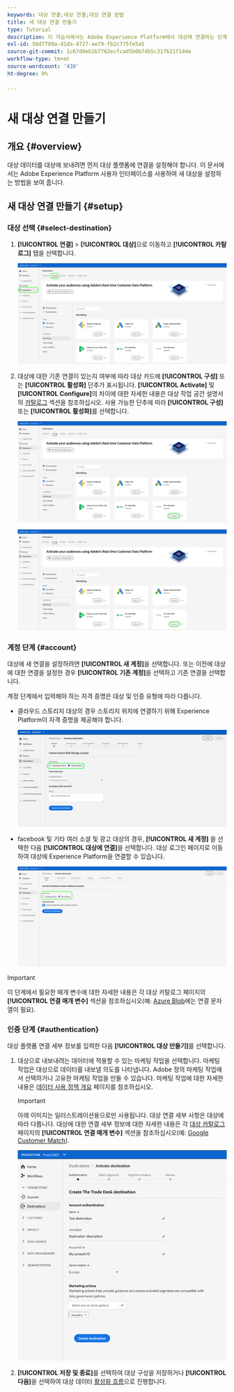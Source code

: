 ```yaml
---
keywords: 대상 연결;대상 연결;대상 연결 방법
title: 새 대상 연결 만들기
type: Tutorial
description: 이 자습서에서는 Adobe Experience Platform에서 대상에 연결하는 단계를 보여줍니다
exl-id: 56d7799a-d1da-4727-ae79-fb2c775fe5a5
source-git-commit: 1c67d9eb1b7762ecfcad5b0b7db5c317621f144e
workflow-type: tm+mt
source-wordcount: '430'
ht-degree: 0%

---
```


# 새 대상 연결 만들기

## 개요 {#overview}

대상 데이터를 대상에 보내려면 먼저 대상 플랫폼에 연결을 설정해야 합니다. 이 문서에서는 Adobe Experience Platform 사용자 인터페이스를 사용하여 새 대상을 설정하는 방법을 보여 줍니다.

## 새 대상 연결 만들기 {#setup}

### 대상 선택 {#select-destination}

1. **[!UICONTROL 연결]** > **[!UICONTROL 대상]**&#x200B;으로 이동하고 **[!UICONTROL 카탈로그]** 탭을 선택합니다.

   ![카탈로그 페이지](../assets/ui/connect-destinations/catalog.png)

1. 대상에 대한 기존 연결이 있는지 여부에 따라 대상 카드에 **[!UICONTROL 구성]** 또는 **[!UICONTROL 활성화]** 단추가 표시됩니다. **[!UICONTROL Activate]** 및 **[!UICONTROL Configure]**&#x200B;의 차이에 대한 자세한 내용은 대상 작업 공간 설명서의 [카탈로그](../ui/destinations-workspace.md#catalog) 섹션을 참조하십시오. 사용 가능한 단추에 따라 **[!UICONTROL 구성]** 또는 **[!UICONTROL 활성화]**&#x200B;를 선택합니다.

   ![카탈로그 페이지](../assets/ui/connect-destinations/set-up.png)

   ![세그먼트 활성화](../assets/ui/connect-destinations/activate-segments.png)

<!-- 1. If you selected **[!UICONTROL Set up]**, skip this step. If you selected **[!UICONTROL Activate segments]**, you can now see a list of the existing destination connections. Select **[!UICONTROL Configure new destination]**.

   ![Configure new destination](../assets/ui/connect-destinations/configure-new-destination.png) -->

### 계정 단계 {#account}

대상에 새 연결을 설정하려면 **[!UICONTROL 새 계정]**&#x200B;을 선택합니다. 또는 이전에 대상에 대한 연결을 설정한 경우 **[!UICONTROL 기존 계정]**&#x200B;을 선택하고 기존 연결을 선택합니다.

계정 단계에서 입력해야 하는 자격 증명은 대상 및 인증 유형에 따라 다릅니다.

* 클라우드 스토리지 대상의 경우 스토리지 위치에 연결하기 위해 Experience Platform이 자격 증명을 제공해야 합니다.

   ![클라우드 스토리지 대상의 계정 유형 선택](../assets/ui/connect-destinations/new-account-cloud-storage.png)

* facebook 및 기타 여러 소셜 및 광고 대상의 경우, **[!UICONTROL 새 계정]** 을 선택한 다음 **[!UICONTROL 대상에 연결]**&#x200B;을 선택합니다. 대상 로그인 페이지로 이동하여 대상에 Experience Platform을 연결할 수 있습니다.

   ![소셜 대상에 대한 계정 유형 선택](../assets/ui/connect-destinations/new-account.png)

>[!IMPORTANT]
>
>이 단계에서 필요한 매개 변수에 대한 자세한 내용은 각 대상 카탈로그 페이지의 **[!UICONTROL 연결 매개 변수]** 섹션을 참조하십시오(예: [Azure Blob](../catalog/cloud-storage/azure-blob.md#parameters)에는 연결 문자열이 필요).

### 인증 단계 {#authentication}

대상 플랫폼 연결 세부 정보를 입력한 다음 **[!UICONTROL 대상 만들기]**&#x200B;를 선택합니다.

1. 대상으로 내보내려는 데이터에 적용할 수 있는 마케팅 작업을 선택합니다. 마케팅 작업은 대상으로 데이터를 내보낼 의도를 나타냅니다. Adobe 정의 마케팅 작업에서 선택하거나 고유한 마케팅 작업을 만들 수 있습니다. 마케팅 작업에 대한 자세한 내용은 [데이터 사용 정책 개요](../../data-governance/policies/overview.md) 페이지를 참조하십시오.

   >[!IMPORTANT]
   >
   >아래 이미지는 일러스트레이션용으로만 사용됩니다. 대상 연결 세부 사항은 대상에 따라 다릅니다. 대상에 대한 연결 세부 정보에 대한 자세한 내용은 각 [대상 카탈로그](../catalog/overview.md) 페이지의 **[!UICONTROL 연결 매개 변수]** 섹션을 참조하십시오(예: [Google Customer Match](../catalog/advertising/google-customer-match.md#parameters)).

   ![대상에 연결](../assets/ui/connect-destinations/connect-destination.png)

1. **[!UICONTROL 저장 및 종료]**&#x200B;를 선택하여 대상 구성을 저장하거나 **[!UICONTROL 다음]**&#x200B;을 선택하여 대상 데이터 [활성화 흐름](activate-destinations.md)으로 진행합니다.